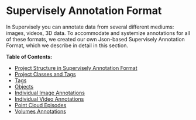 # Supervisely Annotation Format

In Supervisely you can annotate data from several different mediums: images, videos, 3D data. To accommodate and systemize annotations for all of these formats, we created our own Json-based Supervisely Annotation Format, which we describe in detail in this section.

**Table of Contents:**

* [Project Structure in Supervisely Annotation Format](../../data-organization/Annotation-JSON-format/01_Project_Structure_new.md)
* [Project Classes and Tags](02_Project_Classes_And_Tags.md)
* [Tags](03_Supervisely_format_tags.md)
* [Objects](04_Supervisely_Format_objects.md)
* [Individual Image Annotations](05_Supervisely_format_images.md)
* [Individual Video Annotations](05_Supervisely_format_images.md)
* [Point Cloud Episodes](07_Supervisely_format_pointcloud_episode.md)
* [Volumes Annotations](08_Supervisely_format_volume.md)
